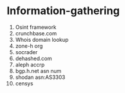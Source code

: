 # Information-gathering
1. Osint framework
2. crunchbase.com
3. Whois domain lookup
4. zone-h org
5. socrader
6. dehashed.com
7. aleph accrp
8. bgp.h.net  asn num
9. shodan asn:AS3303
10. censys
